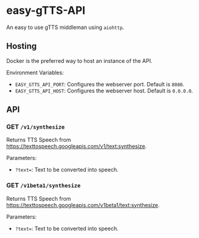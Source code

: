 # easy-gTTS-API

An easy to use gTTS middleman using `aiohttp`.

## Hosting

Docker is the preferred way to host an instance of the API.

Environment Variables:

* `EASY_GTTS_API_PORT`: Configures the webserver port. Default is `8080`.
* `EASY_GTTS_API_HOST`: Configures the webserver host. Default is `0.0.0.0`.

## API

### GET `/v1/synthesize`

Returns TTS Speech from https://texttospeech.googleapis.com/v1/text:synthesize.

Parameters:

* `?text=`: Text to be converted into speech.

### GET `/v1beta1/synthesize`

Returns TTS Speech from https://texttospeech.googleapis.com/v1beta1/text:synthesize.

Parameters:

* `?text=`: Text to be converted into speech.
